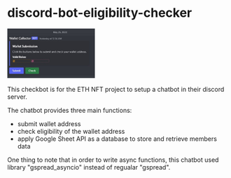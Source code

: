 # discord-bot-eligibility-checker

<img src="discord.jpg" width="200"/>

This checkbot is for the ETH NFT project to setup a chatbot in their discord server.

The chatbot provides three main functions:
- submit wallet address
- check eligibility of the wallet address 
- apply Google Sheet API as a database to store and retrieve members data

One thing to note that in order to write async functions, this chatbot used library "gspread_asyncio" instead of regualar "gspread".
